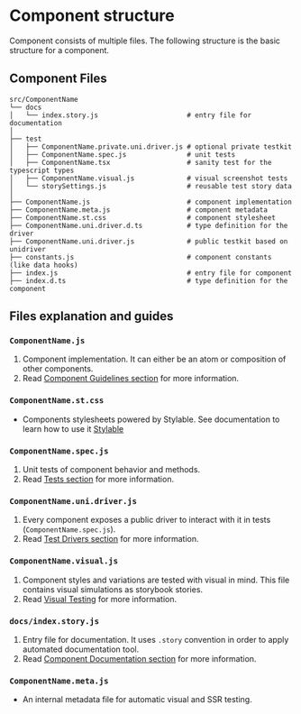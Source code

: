 # Component structure

Component consists of multiple files. The following structure is the basic structure for a component.

## Component Files

```
src/ComponentName
└── docs
│   └── index.story.js                      # entry file for documentation
│
├── test
│   ├── ComponentName.private.uni.driver.js # optional private testkit
│   ├── ComponentName.spec.js               # unit tests
│   ├── ComponentName.tsx                   # sanity test for the typescript types
│   ├── ComponentName.visual.js             # visual screenshot tests
│   └── storySettings.js                    # reusable test story data
│
├── ComponentName.js                        # component implementation
├── ComponentName.meta.js                   # component metadata
├── ComponentName.st.css                    # component stylesheet
├── ComponentName.uni.driver.d.ts           # type definition for the driver
├── ComponentName.uni.driver.js             # public testkit based on unidriver
├── constants.js                            # component constants (like data hooks)
├── index.js                                # entry file for component
├── index.d.ts                              # type definition for the component
```

## Files explanation and guides

### `ComponentName.js`
1. Component implementation. It can either be an atom or composition of other components.
1. Read [Component Guidelines section](./COMPONENT_GUIDELINES.md) for more information.

### `ComponentName.st.css`
* Components stylesheets powered by Stylable. See documentation to learn how to use it [Stylable](https://stylable.io)

### `ComponentName.spec.js`
1. Unit tests of component behavior and methods.
1. Read [Tests section](./TESTING.md) for more information.

### `ComponentName.uni.driver.js`
1. Every component exposes a public driver to interact with it in tests (`ComponentName.spec.js`).
1. Read [Test Drivers section](./TEST_DRIVERS_GUIDELINES.md) for more information.

### `ComponentName.visual.js`
1. Component styles and variations are tested with visual in mind. This file contains visual simulations as storybook stories.
1. Read [Visual Testing](./VISUAL_TESTING.md.md) for more information.

### `docs/index.story.js`
1. Entry file for documentation. It uses `.story` convention in order to apply automated documentation tool.
1. Read [Component Documentation section](./DOCUMENTING_COMPONENTS.md) for more information.

### `ComponentName.meta.js`
* An internal metadata file for automatic visual and SSR testing.
